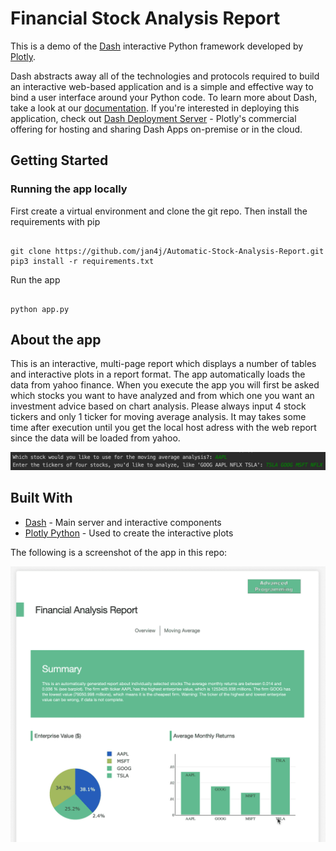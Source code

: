 # Financial Stock Analysis Report

This is a demo of the [Dash](https://plot.ly/products/dash/) interactive Python framework developed by [Plotly](https://plot.ly/).

Dash abstracts away all of the technologies and protocols required to build an interactive web-based application and is a simple and effective way to bind a user interface around your Python code. To learn more about Dash, take a look at our [documentation](https://dash.plot.ly). If you're interested in deploying this application, check out [Dash Deployment Server](https://dash.plot.ly/dash-deployment-server/) - Plotly's commercial offering for hosting and sharing Dash Apps on-premise or in the cloud.

## Getting Started

### Running the app locally

First create a virtual environment and clone the git repo.
Then install the requirements with pip

```

git clone https://github.com/jan4j/Automatic-Stock-Analysis-Report.git
pip3 install -r requirements.txt

```

Run the app

```

python app.py

```

## About the app

This is an interactive, multi-page report which displays a number of tables and interactive plots in a report format. The app automatically loads the data from yahoo finance.
When you execute the app you will first be asked which stocks you want to have analyzed and from which one you want an investment advice based on chart analysis.
Please always input 4 stock tickers and only 1 ticker for moving average analysis.
It may takes some time after execution until you get the local host adress with the web report since the data will be loaded from yahoo.


![Image description](screenshots/Screenshot1.png)

## Built With

- [Dash](https://dash.plot.ly/) - Main server and interactive components
- [Plotly Python](https://plot.ly/python/) - Used to create the interactive plots

The following is a screenshot of the app in this repo:

![animated](screenshots/financial-report-demo.gif)


